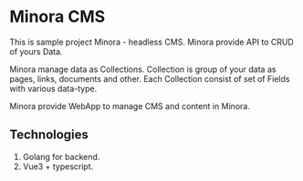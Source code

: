# Minora CMS
This is sample project Minora - headless CMS.
Minora provide API to CRUD of yours Data.

Minora manage data as Collections. Collection is group of your data as pages, links, documents and other.
Each Collection consist of set of Fields with various data-type.

Minora provide WebApp to manage CMS and content in Minora.

## Technologies
1. Golang for backend.
2. Vue3 + typescript.

